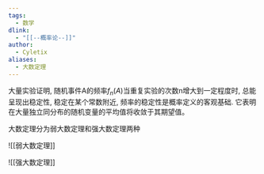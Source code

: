 ```yaml
---
tags:
  - 数学
dlink:
  - "[[--概率论--]]"
author:
  - Cyletix
aliases:
  - 大数定理
---
```

大量实验证明, 随机事件A的频率$f_n(A)$当重复实验的次数n增大到一定程度时, 总能呈现出稳定性, 稳定在某个常数附近, 频率的稳定性是概率定义的客观基础. 它表明在大量独立同分布的随机变量的平均值将收敛于其期望值。

大数定理分为弱大数定理和强大数定理两种

![[弱大数定理]]

![[强大数定理]]

